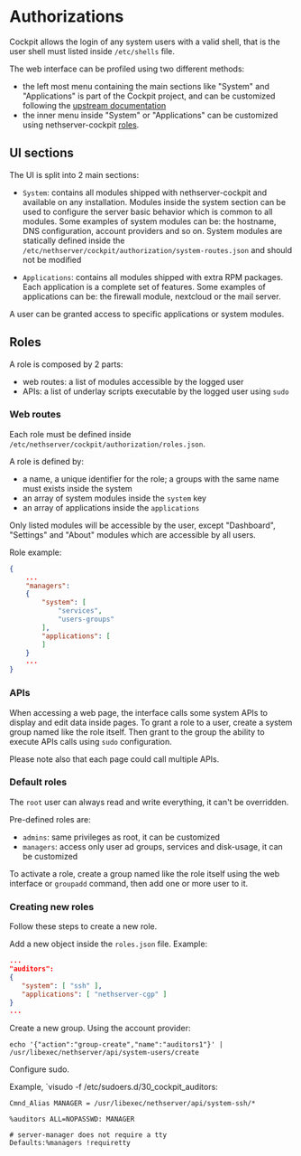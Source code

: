 # Authorizations

Cockpit allows the login of any system users with a valid shell, that is the user shell must listed inside `/etc/shells` file.

The web interface can be profiled using two different methods:

- the left most menu containing the main sections like "System" and "Applications" is part of the Cockpit project,
   and can be customized following the [upstream documentation](https://cockpit-project.org/guide/149/packages.html)
- the inner menu inside "System" or "Applications" can be customized using nethserver-cockpit [roles](#roles).

## UI sections

The UI is split into 2 main sections:

- `System`: contains all modules shipped with nethserver-cockpit and available on any installation.
  Modules inside the system section can be used to configure the server basic behavior which is common to all modules.
  Some examples of system modules can be: the hostname, DNS configuration, account providers and so on.
  System modules are statically defined inside the `/etc/nethserver/cockpit/authorization/system-routes.json` and should
  not be modified 

- `Applications`: contains all modules shipped with extra RPM packages.
  Each application is a complete set of features.
  Some examples of applications can be: the firewall module, nextcloud or the mail server.

A user can be granted access to specific applications or system modules.

## Roles

A role is composed by 2 parts:

- web routes: a list of modules accessible by the logged user
- APIs: a list of underlay scripts executable by the logged user using `sudo`

### Web routes

Each role must be defined inside `/etc/nethserver/cockpit/authorization/roles.json`.

A role is defined by:

- a name, a unique identifier for the role; a groups with the same name must
  exists inside the system
- an array of system modules inside the `system` key
- an array of applications inside the `applications`

Only listed modules will be accessible by the user, except
"Dashboard", "Settings" and "About" modules which are accessible by all users.

Role example:
```json
{
    ...
    "managers":
    {
        "system": [
            "services",
            "users-groups"
        ],
        "applications": [
        ]
    }
    ...
}
```

### APIs

When accessing a web page, the interface calls some system APIs to display and edit data inside pages.
To grant a role to a user, create a system group named like the role itself.
Then grant to the group the ability to execute APIs calls using `sudo` configuration.

Please note also that each page could call multiple APIs.


### Default roles

The `root` user can always read and write everything, it can't be overridden.

Pre-defined roles are:

- `admins`: same privileges as root, it can be customized
- `managers`: access only user ad groups, services and disk-usage, it can be customized

To activate a role, create a group named like the role itself using the web interface
or `groupadd` command, then add one or more user to it.

### Creating new roles

Follow these steps to create a new role.

Add a new object inside the `roles.json` file. Example:

```json
...
"auditors":
{
   "system": [ "ssh" ],
   "applications": [ "nethserver-cgp" ]
}
...
```

Create a new group. Using the account provider:

```
echo '{"action":"group-create","name":"auditors1"}' | /usr/libexec/nethserver/api/system-users/create
```

Configure sudo.

Example, `visudo -f /etc/sudoers.d/30_cockpit_auditors:
```text
Cmnd_Alias MANAGER = /usr/libexec/nethserver/api/system-ssh/*

%auditors ALL=NOPASSWD: MANAGER

# server-manager does not require a tty
Defaults:%managers !requiretty
```
